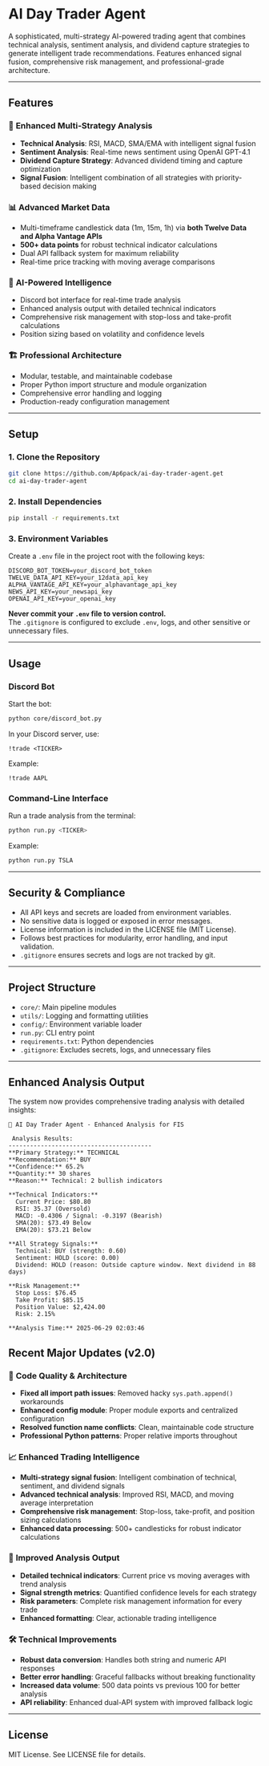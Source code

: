 # AI Day Trader Agent

A sophisticated, multi-strategy AI-powered trading agent that combines technical analysis, sentiment analysis, and dividend capture strategies to generate intelligent trade recommendations. Features enhanced signal fusion, comprehensive risk management, and professional-grade architecture.

---

## Features

### 🚀 **Enhanced Multi-Strategy Analysis**
- **Technical Analysis**: RSI, MACD, SMA/EMA with intelligent signal fusion
- **Sentiment Analysis**: Real-time news sentiment using OpenAI GPT-4.1
- **Dividend Capture Strategy**: Advanced dividend timing and capture optimization
- **Signal Fusion**: Intelligent combination of all strategies with priority-based decision making

### 📊 **Advanced Market Data**
- Multi-timeframe candlestick data (1m, 15m, 1h) via **both Twelve Data and Alpha Vantage APIs**
- **500+ data points** for robust technical indicator calculations
- Dual API fallback system for maximum reliability
- Real-time price tracking with moving average comparisons

### 🤖 **AI-Powered Intelligence**
- Discord bot interface for real-time trade analysis
- Enhanced analysis output with detailed technical indicators
- Comprehensive risk management with stop-loss and take-profit calculations
- Position sizing based on volatility and confidence levels

### 🏗️ **Professional Architecture**
- Modular, testable, and maintainable codebase
- Proper Python import structure and module organization
- Comprehensive error handling and logging
- Production-ready configuration management

---

## Setup

### 1. Clone the Repository

```bash
git clone https://github.com/Ap6pack/ai-day-trader-agent.get
cd ai-day-trader-agent
```

### 2. Install Dependencies

```bash
pip install -r requirements.txt
```

### 3. Environment Variables

Create a `.env` file in the project root with the following keys:

```
DISCORD_BOT_TOKEN=your_discord_bot_token
TWELVE_DATA_API_KEY=your_12data_api_key
ALPHA_VANTAGE_API_KEY=your_alphavantage_api_key
NEWS_API_KEY=your_newsapi_key
OPENAI_API_KEY=your_openai_key
```

**Never commit your `.env` file to version control.**  
The `.gitignore` is configured to exclude `.env`, logs, and other sensitive or unnecessary files.

---

## Usage

### Discord Bot

Start the bot:

```bash
python core/discord_bot.py
```

In your Discord server, use:

```
!trade <TICKER>
```

Example:

```
!trade AAPL
```

### Command-Line Interface

Run a trade analysis from the terminal:

```bash
python run.py <TICKER>
```

Example:

```bash
python run.py TSLA
```

---

## Security & Compliance

- All API keys and secrets are loaded from environment variables.
- No sensitive data is logged or exposed in error messages.
- License information is included in the LICENSE file (MIT License).
- Follows best practices for modularity, error handling, and input validation.
- `.gitignore` ensures secrets and logs are not tracked by git.

---

## Project Structure

- `core/`: Main pipeline modules
- `utils/`: Logging and formatting utilities
- `config/`: Environment variable loader
- `run.py`: CLI entry point
- `requirements.txt`: Python dependencies
- `.gitignore`: Excludes secrets, logs, and unnecessary files

---

## Enhanced Analysis Output

The system now provides comprehensive trading analysis with detailed insights:

```
🤖 AI Day Trader Agent - Enhanced Analysis for FIS

 Analysis Results:
----------------------------------------
**Primary Strategy:** TECHNICAL
**Recommendation:** BUY
**Confidence:** 65.2%
**Quantity:** 30 shares
**Reason:** Technical: 2 bullish indicators

**Technical Indicators:**
  Current Price: $80.80
  RSI: 35.37 (Oversold)
  MACD: -0.4306 / Signal: -0.3197 (Bearish)
  SMA(20): $73.49 Below
  EMA(20): $73.21 Below

**All Strategy Signals:**
  Technical: BUY (strength: 0.60)
  Sentiment: HOLD (score: 0.00)
  Dividend: HOLD (reason: Outside capture window. Next dividend in 88 days)

**Risk Management:**
  Stop Loss: $76.45
  Take Profit: $85.15
  Position Value: $2,424.00
  Risk: 2.15%

**Analysis Time:** 2025-06-29 02:03:46
```

## Recent Major Updates (v2.0)

### 🔧 **Code Quality & Architecture**
- **Fixed all import path issues**: Removed hacky `sys.path.append()` workarounds
- **Enhanced config module**: Proper module exports and centralized configuration
- **Resolved function name conflicts**: Clean, maintainable code structure
- **Professional Python patterns**: Proper relative imports throughout

### 📈 **Enhanced Trading Intelligence**
- **Multi-strategy signal fusion**: Intelligent combination of technical, sentiment, and dividend signals
- **Advanced technical analysis**: Improved RSI, MACD, and moving average interpretation
- **Comprehensive risk management**: Stop-loss, take-profit, and position sizing calculations
- **Enhanced data processing**: 500+ candlesticks for robust indicator calculations

### 🎯 **Improved Analysis Output**
- **Detailed technical indicators**: Current price vs moving averages with trend analysis
- **Signal strength metrics**: Quantified confidence levels for each strategy
- **Risk parameters**: Complete risk management information for every trade
- **Enhanced formatting**: Clear, actionable trading intelligence

### 🛠 **Technical Improvements**
- **Robust data conversion**: Handles both string and numeric API responses
- **Better error handling**: Graceful fallbacks without breaking functionality
- **Increased data volume**: 500 data points vs previous 100 for better analysis
- **API reliability**: Enhanced dual-API system with improved fallback logic

---

## License

MIT License. See LICENSE file for details.
